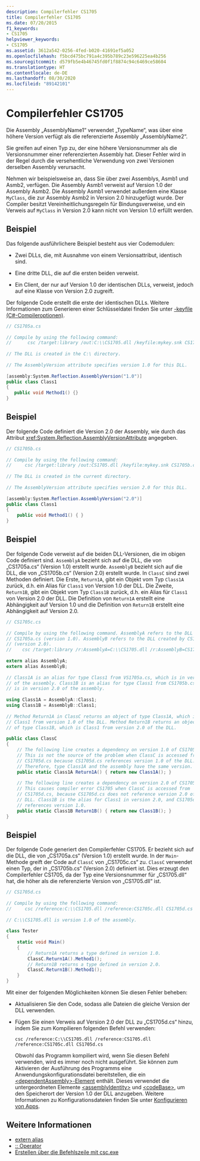 ```yaml
---
description: Compilerfehler CS1705
title: Compilerfehler CS1705
ms.date: 07/20/2015
f1_keywords:
- CS1705
helpviewer_keywords:
- CS1705
ms.assetid: 3612a542-0256-4fed-b020-41691ef5a052
ms.openlocfilehash: f5bcd475bc791a4c395b789c23e596225ea4b256
ms.sourcegitcommit: d579fb5e4b46745fd0f1f8874c94c6469ce58604
ms.translationtype: HT
ms.contentlocale: de-DE
ms.lasthandoff: 08/30/2020
ms.locfileid: "89142101"
---
```

# <a name="compiler-error-cs1705"></a>Compilerfehler CS1705
Die Assembly „AssemblyName1“ verwendet „TypeName“, was über eine höhere Version verfügt als die referenzierte Assembly „AssemblyName2“.  
  
 Sie greifen auf einen Typ zu, der eine höhere Versionsnummer als die Versionsnummer einer referenzierten Assembly hat. Dieser Fehler wird in der Regel durch die versehentliche Verwendung von zwei Versionen derselben Assembly verursacht.  
  
 Nehmen wir beispielsweise an, dass Sie über zwei Assemblys, Asmb1 und Asmb2, verfügen. Die Assembly Asmb1 verweist auf Version 1.0 der Assembly Asmb2. Die Assembly Asmb1 verwendet außerdem eine Klasse `MyClass`, die zur Assembly Asmb2 in Version 2.0 hinzugefügt wurde. Der Compiler besitzt Vereinheitlichungsregeln für Bindungsverweise, und ein Verweis auf `MyClass` in Version 2.0 kann nicht von Version 1.0 erfüllt werden.  
  
## <a name="example"></a>Beispiel  
 Das folgende ausführlichere Beispiel besteht aus vier Codemodulen:  
  
- Zwei DLLs, die, mit Ausnahme von einem Versionsattribut, identisch sind.  
  
- Eine dritte DLL, die auf die ersten beiden verweist.  
  
- Ein Client, der nur auf Version 1.0 der identischen DLLs, verweist, jedoch auf eine Klasse von Version 2.0 zugreift.  
  
 Der folgende Code erstellt die erste der identischen DLLs. Weitere Informationen zum Generieren einer Schlüsseldatei finden Sie unter [-keyfile (C#-Compileroptionen)](../compiler-options/keyfile-compiler-option.md).  
  
```csharp  
// CS1705a.cs  
  
// Compile by using the following command:
//      csc /target:library /out:C:\\CS1705.dll /keyfile:mykey.snk CS1705a.cs  
  
// The DLL is created in the C:\ directory.  
  
// The AssemblyVersion attribute specifies version 1.0 for this DLL.  
  
[assembly:System.Reflection.AssemblyVersion("1.0")]  
public class Class1
{  
   public void Method1() {}  
}  
```  
  
## <a name="example"></a>Beispiel  
 Der folgende Code definiert die Version 2.0 der Assembly, wie durch das Attribut <xref:System.Reflection.AssemblyVersionAttribute> angegeben.  
  
```csharp  
// CS1705b.cs  
  
// Compile by using the following command:
//     csc /target:library /out:CS1705.dll /keyfile:mykey.snk CS1705b.cs  
  
// The DLL is created in the current directory.  
  
// The AssemblyVersion attribute specifies version 2.0 for this DLL.  
  
[assembly:System.Reflection.AssemblyVersion("2.0")]  
public class Class1  
{  
    public void Method1() { }  
}  
```  
  
## <a name="example"></a>Beispiel  
 Der folgende Code verweist auf die beiden DLL-Versionen, die im obigen Code definiert sind. `AssemblyA` bezieht sich auf die DLL, die von „CS1705a.cs“ (Version 1.0) erstellt wurde. `AssemblyB` bezieht sich auf die DLL, die von „CS1705b.cs“ (Version 2.0) erstellt wurde. In `ClassC` sind zwei Methoden definiert. Die Erste, `Return1A`, gibt ein Objekt vom Typ `Class1A` zurück, d.h. ein Alias für `Class1` von Version 1.0 der DLL. Die Zweite, `Return1B`, gibt ein Objekt vom Typ `Class1B` zurück, d.h. ein Alias für `Class1` von Version 2.0 der DLL. Die Definition von `Return1A` erstellt eine Abhängigkeit auf Version 1.0 und die Definition von `Return1B` erstellt eine Abhängigkeit auf Version 2.0.  
  
```csharp  
// CS1705c.cs  
  
// Compile by using the following command. AssemblyA refers to the DLL created by  
// CS1705a.cs (version 1.0). AssemblyB refers to the DLL created by CS1705b.cs  
// (version 2.0).  
//    csc /target:library /r:AssemblyA=C:\\CS1705.dll /r:AssemblyB=CS1705.dll CS1705c.cs  
  
extern alias AssemblyA;  
extern alias AssemblyB;  
  
// Class1A is an alias for type Class1 from VS1705a.cs, which is in version 1.0
// of the assembly. Class1B is an alias for type Class1 from CS1705b.cs, which  
// is in version 2.0 of the assembly.  
  
using Class1A = AssemblyA::Class1;  
using Class1B = AssemblyB::Class1;  
  
// Method Return1A in ClassC returns an object of type Class1A, which is  
// Class1 from version 1.0 of the DLL. Method Return1B returns an object  
// of type Class1B, which is Class1 from version 2.0 of the DLL.  
  
public class ClassC  
{  
    // The following line creates a dependency on version 1.0 of CS1705.dll.  
    // This is not the source of the problem when ClassC is accessed from  
    // CS1705d.cs because CS1705d.cs references version 1.0 of the DLL.
    // Therefore, type Class1A and the assembly have the same version.  
    public static Class1A Return1A() { return new Class1A(); }  
  
    // The following line creates a dependency on version 2.0 of CS1705.dll.  
    // This causes compiler error CS1705 when ClassC is accessed from
    // CS1705d.cs, because CS1705d.cs does not reference version 2.0 of the
    // DLL. Class1B is the alias for Class1 in version 2.0, and CS1705d.cs
    // references version 1.0.  
    public static Class1B Return1B() { return new Class1B(); }  
}  
```  
  
## <a name="example"></a>Beispiel  
 Der folgende Code generiert den Compilerfehler CS1705. Er bezieht sich auf die DLL, die von „CS1705a.cs“ (Version 1.0) erstellt wurde. In der `Main`-Methode greift der Code auf `ClassC` von „CS1705c.cs“ zu. `ClassC` verwendet einen Typ, der in „CS1705b.cs“ (Version 2.0) definiert ist. Dies erzeugt den Compilerfehler CS1705, da der Typ eine Versionsnummer für „CS1705.dll“ hat, die höher als die referenzierte Version von „CS1705.dll“ ist.  
  
```csharp  
// CS1705d.cs  
  
// Compile by using the following command:  
//     csc /reference:C:\\CS1705.dll /reference:CS1705c.dll CS1705d.cs  
  
// C:\\CS1705.dll is version 1.0 of the assembly.  
  
class Tester
{  
    static void Main()  
    {  
        // Return1A returns a type defined in version 1.0.  
        ClassC.Return1A().Method1();  
        // Return1B returns a type defined in version 2.0.  
        ClassC.Return1B().Method1();  
    }  
}  
```  
  
 Mit einer der folgenden Möglichkeiten können Sie diesen Fehler beheben:  
  
- Aktualisieren Sie den Code, sodass alle Dateien die gleiche Version der DLL verwenden.  
  
- Fügen Sie einen Verweis auf Version 2.0 der DLL zu „CS1705d.cs“ hinzu, indem Sie zum Kompilieren folgenden Befehl verwenden:  
  
     `csc /reference:C:\\CS1705.dll /reference:CS1705.dll /reference:CS1705c.dll CS1705d.cs`  
  
     Obwohl das Programm kompiliert wird, wenn Sie diesen Befehl verwenden, wird es immer noch nicht ausgeführt. Sie können zum Aktivieren der Ausführung des Programms eine Anwendungskonfigurationsdatei bereitstellen, die ein [\<dependentAssembly>-Element](../../../framework/configure-apps/file-schema/runtime/dependentassembly-element.md) enthält. Dieses verwendet die untergeordneten Elemente [\<assemblyIdentity>](../../../framework/configure-apps/file-schema/runtime/assemblyidentity-element-for-runtime.md) und [\<codeBase>](../../../framework/configure-apps/file-schema/runtime/codebase-element.md), um den Speicherort der Version 1.0 der DLL anzugeben. Weitere Informationen zu Konfigurationsdateien finden Sie unter [Konfigurieren von Apps](../../../framework/configure-apps/index.md).  
  
## <a name="see-also"></a>Weitere Informationen

- [extern alias](../keywords/extern-alias.md)
- [:: Operator](../operators/namespace-alias-qualifier.md)
- [Erstellen über die Befehlszeile mit csc.exe](../compiler-options/command-line-building-with-csc-exe.md)
